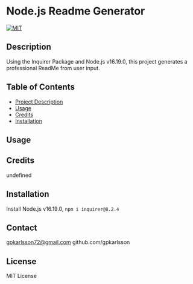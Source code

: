  
# Node.js Readme Generator
    
[![MIT](https://img.shields.io/badge/License-MIT-yellow.svg)](https://opensource.org/licenses/MIT)

## Description
Using the Inquirer Package and Node.js v16.19.0, this project generates a professional ReadMe from user input.

## Table of Contents
- [Project Description](#Description)
- [Usage](#Usage)
- [Credits](#Credits)
- [Installation](#Installation)

## Usage

## Credits
undefined

## Installation
Install Node.js v16.19.0, `npm i inquirer@8.2.4`

## Contact
gpkarlsson72@gmail.com
github.com/gpkarlsson

## License

MIT License


  
